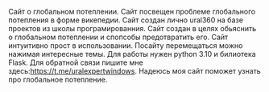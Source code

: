 Сайт о глобальном потеплении.
Сайт посвещен проблеме глобального потепления в форме викепедии.
Сайт создан лично ural360 на базе проектов из школы програмированния.
Сайт создан в целях обьяснить о глобальном потеплении и спопсобы предотвратить его.
Сайт интуитивно прост в использовании. Посайту перемещаться можно нажимая интересные темы.
Для работы нужен python 3.10 и билиотека Flask.
Для обратной связи пишите мне здесь:https://t.me/uralexpertwindows.
Надеюсь моя сайт поможет узнать про глобальное потепление.
